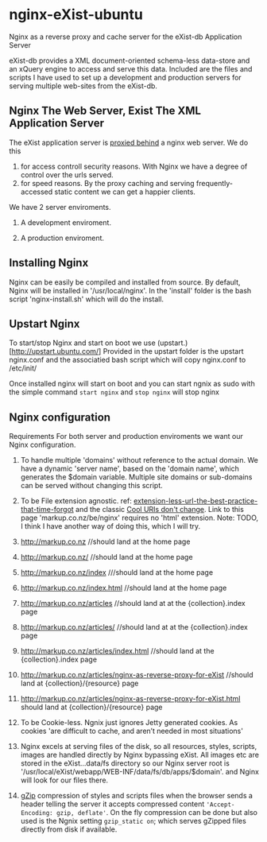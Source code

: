 nginx-eXist-ubuntu
==================

Nginx as a reverse proxy and cache server for the eXist-db Application Server

eXist-db provides a XML document-oriented schema-less data-store and an xQuery engine to access and serve this data. Included are the files and scripts I have used to set up a development and production servers for serving multiple web-sites from the eXist-db.



Nginx The Web Server, Exist The XML Application Server
-----------------------------------------------------

The eXist application server is
[proxied behind](http://exist-db.org/exist/apps/doc/production_web_proxying.xml)
a nginx web server. We do this

1. for access controll security reasons. With Nginx we have a degree of control over the urls served.
2. for speed reasons.  By the proxy caching and serving frequently-accessed static content we can get a happier clients.

We have 2 server enviroments.

1. A development enviroment.

2. A production enviroment.


Installing Nginx
----------------
Nginx can be easily be compiled and installed from source.
By default, Nginx will be installed in '/usr/local/nginx'.
In the 'install' folder is the bash script 'nginx-install.sh'
which will do the install.



Upstart Nginx
-------------

To start/stop Nginx and start on boot we use (upstart.)[http://upstart.ubuntu.com/]
Provided in the upstart folder is the upstart nginx.conf and the associatied bash script
which will copy nginx.conf to /etc/init/

Once installed nginx will start on boot and
you can start ngnix as sudo with the simple command
```start nginx``` and
```stop nginx``` will stop nginx



Nginx configuration
-------------------

Requirements For both server and production enviroments we want our Nginx configuration.


1. To handle multiple 'domains' without reference to the actual domain. We have a dynamic 'server name', based on the
'domain name', which generates the $domain variable. Multiple site domains or sub-domains can be served without changing
this script.

2. To be File extension agnostic.  ref: [extension-less-url-the-best-practice-that-time-forgot](http://www.codingthewheel.com/archives/extension-less-url-the-best-practice-that-time-forgot/)
 and the  classic
[Cool URIs don't change](http://www.w3.org/Provider/Style/URI).
Link to this page  'markup.co.nz/be/nginx' requires no 'html' extension.  Note: TODO, I think I have another way of doing this,
which I will try.
  1. http://markup.co.nz    //should land at the home page
  2. http://markup.co.nz/   //should land at the  home page
  3. http://markup.co.nz/index ///should land at the  home page
  4. http://markup.co.nz/index.html  //should land at the home page
  5. http://markup.co.nz/articles //should land at  at the {collection}.index page
  6. http://markup.co.nz/articles/ //should land at  at the  {collection}.index page
  7. http://markup.co.nz/articles/index.html  //should land at the {collection}.index page
  8. http://markup.co.nz/articles/nginx-as-reverse-proxy-for-eXist  //should land at {collection}/{resource} page
  9. http://markup.co.nz/articles/nginx-as-reverse-proxy-for-eXist.html should land at {collection}/{resource} page

3. To be Cookie-less. Ngnix just ignores Jetty generated cookies. As cookies 'are difficult to cache, and aren’t needed in most situations'

4.  Nginx excels at serving files of the disk, so all resources, styles, scripts, images are handled directly by Nginx bypassing eXist. All images etc are stored in the eXist...data/fs directory so our Nginx server root is '/usr/local/eXist/webapp/WEB-INF/data/fs/db/apps/$domain'.
and Nginx will look for our files there.


5. [gZip](https://en.wikipedia.org/wiki/Gzip) compression of styles and scripts files when the browser sends a header
telling the server it accepts compressed content ``'Accept-Encoding: gzip, deflate'``.  On the fly compression can be
done but also used is  the Ngnix setting ``gzip_static on``; which serves gZipped files directly from disk if available.
